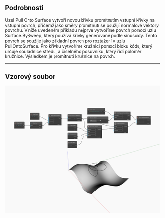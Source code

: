 ## Podrobnosti
Uzel Pull Onto Surface vytvoří novou křivku promítnutím vstupní křivky na vstupní povrch, přičemž jako směry promítnutí se použijí normálové vektory povrchu. V níže uvedeném příkladu nejprve vytvoříme povrch pomocí uzlu Surface.BySweep, který používá křivky generované podle sinusoidy. Tento povrch se použije jako základní povrch pro roztažení v uzlu PullOntoSurface. Pro křivku vytvoříme kružnici pomocí bloku kódu, který určuje souřadnice středu, a číselného posuvníku, který řídí poloměr kružnice. Výsledkem je promítnutí kružnice na povrch.
___
## Vzorový soubor

![PullOntoSurface](./Autodesk.DesignScript.Geometry.Curve.PullOntoSurface_img.jpg)

